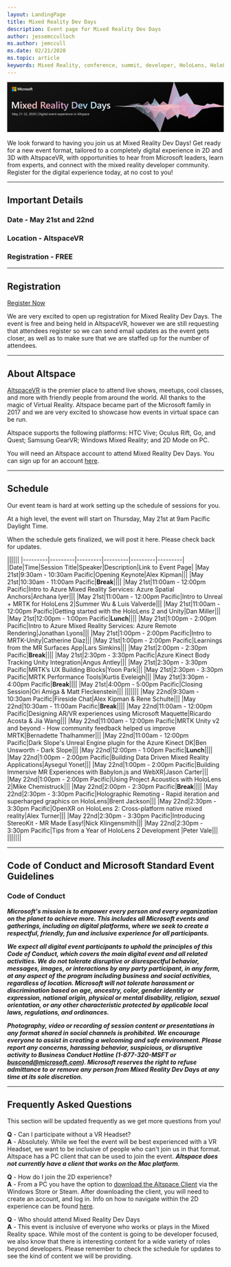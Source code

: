 ```yaml
---
layout: LandingPage
title: Mixed Reality Dev Days
description: Event page for Mixed Reality Dev Days
author: jessemcculloch 
ms.author: jemccull
ms.date: 02/21/2020
ms.topic: article
keywords: Mixed Reality, conference, summit, developer, HoloLens, HoloLens 2, Kinect
---
```


![Mixed Reality Dev Days](images/MRDD/MRDevDaysBanner.png)

We look forward to having you join us at Mixed Reality Dev Days! Get ready for a new event format, tailored to a completely digital experience in 2D and 3D with AltspaceVR, with opportunities to hear from Microsoft leaders, learn from experts, and connect with the mixed reality developer community. Register for the digital experience today, at no cost to you!

---

## Important Details

### Date - **May 21st and 22nd**

### Location - **AltspaceVR**

### Registration - **FREE**

---

## Registration

[Register Now](https://mixedrealityprod.microsoftcrmportals.com/MRDDRegistration/)

We are very excited to open up registration for Mixed Reality Dev Days.  The event is free and being held in AltspaceVR, however we are still requesting that attendees register so we can send email updates as the event gets closer, as well as to make sure that we are staffed up for the number of attendees.

---

## About Altspace

[AltspaceVR](https://altvr.com/) is the premier place to attend live shows, meetups, cool classes, and more with friendly people from around the world. All thanks to the magic of Virtual Reality.  Altspace became part of the Microsoft family in 2017 and we are very excited to showcase how events in virtual space can be run.

Altspace supports the following platforms: HTC Vive; Oculus Rift, Go, and Quest; Samsung GearVR; Windows Mixed Reality; and 2D Mode on PC.

You will need an Altspace account to attend Mixed Reality Dev Days. You can sign up for an account [here](https://account.altvr.com/users/sign_up).

---

## Schedule

Our event team is hard at work setting up the schedule of sessions for you.  

At a high level, the event will start on Thursday, May 21st at 9am Pacific Daylight Time.  

When the schedule gets finalized, we will post it here. Please check back for updates.  

||||||
|---------|---------|---------|---------|---------|---------|
|Date|Time|Session Title|Speaker|Description|Link to Event Page|
|May 21st|9:30am - 10:30am Pacific|Opening Keynote|Alex Kipman|||
|May 21st|10:30am - 11:00am Pacific|**Break**||||
|May 21st|11:00am - 12:00pm Pacific|Intro to Azure Mixed Reality Services: Azure Spatial Anchors|Archana Iyer|||
|May 21st|11:00am - 12:00pm Pacific|Intro to Unreal + MRTK for HoloLens 2|Summer Wu & Luis Valverde|||
|May 21st|11:00am - 12:00pm Pacific|Getting started with the HoloLens 2 and Unity|Dan Miller|||
|May 21st|12:00pm - 1:00pm Pacific|**Lunch**||||
|May 21st|1:00pm - 2:00pm Pacific|Intro to Azure Mixed Reality Services: Azure Remote Rendering|Jonathan Lyons|||
|May 21st|1:00pm - 2:00pm Pacific|Intro to MRTK-Unity|Catherine Diaz|||
|May 21st|1:00pm - 2:00pm Pacific|Learnings from the MR Surfaces App|Lars Simkins|||
|May 21st|2:00pm - 2:30pm Pacific|**Break**||||
|May 21st|2:30pm - 3:30pm Pacific|Azure Kinect Body Tracking Unity Integration|Angus Antley|||
|May 21st|2:30pm - 3:30pm Pacific|MRTK’s UX Building Blocks|Yoon Park|||
|May 21st|2:30pm - 3:30pm Pacific|MRTK Performance Tools|Kurtis Eveleigh|||
|May 21st|3:30pm - 4:00pm Pacific|**Break**||||
|May 21st|4:00pm - 5:00pm Pacific|Closing Session|Ori Amiga & Matt Fleckenstein|||
|||||||
|May 22nd|9:30am - 10:30am Pacific|Fireside Chat|Alex Kipman & Rene Schulte|||
|May 22nd|10:30am - 11:00am Pacific|**Break**||||
|May 22nd|11:00am - 12:00pm Pacific|Designing AR/VR experiences using Microsoft Maquette|Ricardo Acosta & Jia Wang|||
|May 22nd|11:00am - 12:00pm Pacific|MRTK Unity v2 and beyond - How community feedback helped us improve MRTK|Bernadette Thalhammer|||
|May 22nd|11:00am - 12:00pm Pacific|Dark Slope's Unreal Engine plugin for the Azure Kinect DK|Ben Unsworth - Dark Slope|||
|May 22nd|12:00pm - 1:00pm Pacific|**Lunch**||||
|May 22nd|1:00pm - 2:00pm Pacific|Building Data Driven Mixed Reality Applications|Aysegul Yonet|||
|May 22nd|1:00pm - 2:00pm Pacific|Building Immersive MR Experiences with Babylon.js and WebXR|Jason Carter|||
|May 22nd|1:00pm - 2:00pm Pacific|Using Project Acoustics with HoloLens 2|Mike Chemistruck|||
|May 22nd|2:00pm - 2:30pm Pacific|**Break**||||
|May 22nd|2:30pm - 3:30pm Pacific|Holographic Remoting - Rapid iteration and superharged graphics on HoloLens|Brent Jackson|||
|May 22nd|2:30pm - 3:30pm Pacific|OpenXR on HoloLens 2: Cross-platform native mixed reality|Alex Turner|||
|May 22nd|2:30pm - 3:30pm Pacific|Introducing StereoKit - MR Made Easy!|Nick Klingensmith|||
|May 22nd|2:30pm - 3:30pm Pacific|Tips from a Year of HoloLens 2 Development |Peter Vale|||
|||||||

---

## Code of Conduct and Microsoft Standard Event Guidelines

### Code of Conduct 

***Microsoft's mission is to empower every person and every organization on the planet to achieve more. This includes all Microsoft events and gatherings, including on digital platforms, where we seek to create a respectful, friendly, fun and inclusive experience for all participants.***  

***We expect all digital event participants to uphold the principles of this Code of Conduct, which covers the main digital event and all related activities. We do not tolerate disruptive or disrespectful behavior, messages, images, or interactions by any party participant, in any form, at any aspect of the program including business and social activities, regardless of location. Microsoft will not tolerate harassment or discrimination based on age, ancestry, color, gender identity or expression, national origin, physical or mental disability, religion, sexual orientation, or any other characteristic protected by applicable local laws, regulations, and ordinances.***  

***Photography, video or recording of session content or presentations in any format shared in social channels is prohibited. We encourage everyone to assist in creating a welcoming and safe environment. Please report any concerns, harassing behavior, suspicious, or disruptive activity to Business Conduct Hotline (1-877-320-MSFT or [buscond@microsoft.com](mailto:buscond@microsoft.com)). Microsoft reserves the right to refuse admittance to or remove any person from Mixed Reality Dev Days at any time at its sole discretion.***  

---

## Frequently Asked Questions
This section will be updated frequently as we get more questions from you!

**Q** - Can I participate without a VR Headset?  
**A** - Absolutely. While we feel the event will be best experienced with a VR Headset, we want to be inclusive of people who can't join us in that format.  Altspace has a PC client that can be used to join the event. ***Altspace does not currently have a client that works on the Mac platform***.  
  
**Q** - How do I join the 2D experience?  
**A** - From a PC you have the option to [download the Altspace Client](https://altvr.com/get-altspacevr/) via the Windows Store or Steam. After downloading the client, you will need to create an account, and log in. Info on how to navigate within the 2D experience can be found [here](https://help.altvr.com/hc/en-us/articles/115003528373-How-do-I-control-my-avatar-with-Mouse-Keyboard-).
  
**Q** - Who should attend Mixed Reality Dev Days  
**A** - This event is inclusive of everyone who works or plays in the Mixed Reality space. While most of the content is going to be developer focused, we also know that there is interesting content for a wide variety of roles beyond developers. Please remember to check the schedule for updates to see the kind of content we will be providing.  

<!--  
**Q** -  
**A** -  
  
**Q** -  
**A** -  
  
**Q** -  
**A** -  
-->